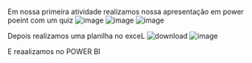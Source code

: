 Em nossa primeira atividade realizamos nossa apresentação em power poeint com um quiz
![image](https://github.com/user-attachments/assets/7142cc3e-1efd-4c7c-b6d4-5153dd6539af)
![image](https://github.com/user-attachments/assets/1ce92b14-ff74-4b1d-b076-c61104362467)
![image](https://github.com/user-attachments/assets/02730648-d3c9-442d-bb96-674ddfb4bc8e)

Depois realizamos uma planilha no exceL 
![download](https://github.com/user-attachments/assets/e6a3265f-4462-4657-9b91-d591f82b0d52)
![image](https://github.com/user-attachments/assets/4ada7c57-8e8c-4c08-8ece-b9ead15d97ec)

E reaalizamos no POWER BI 


